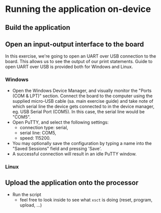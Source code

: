 # Running the application on-device


## Build the application


## Open an input-output interface to the board
In this exercise, we're going to open an UART over USB connection to the board. This allows us to see the output of our print statements. Guide to open UART over USB is provided both for Windows and Linux.

### Windows
- Open the Windows Device Manager, and visually monitor the "Ports (COM & LPT)" section. Connect the board to the computer using the supplied micro-USB cable (sa. main exercise guide) and take note of which serial line the device gets connected to in the device manager, eg. USB Serial Port (COM5). In this case, the serial line would be "COM5".
- Open PuTTY, and select the following settings:
    * connection type: serial,
    * serial line: COM5,
    * speed: 115200.
- You may optionally save the configuration by typing a name into the "Saved Sessions" field and pressing 'Save'.
- A successful connection will result in an idle PuTTY window.

### Linux


## Upload the application onto the processor
- Run the script
    * feel free to look inside to see what `xsct` is doing (reset, program, upload, ...)
